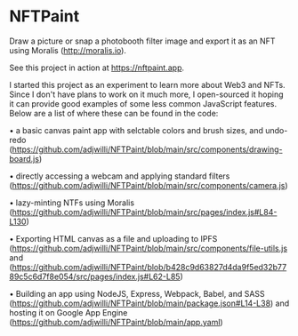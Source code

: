 # NFTPaint

Draw a picture or snap a photobooth filter image and export it as an NFT using Moralis (http://moralis.io).

See this project in action at https://nftpaint.app.

I started this project as an experiment to learn more about Web3 and NFTs. Since I don't have plans to work on it much more, I open-sourced it hoping it can provide good examples of some less common JavaScript features. Below are a list of where these can be found in the code:

• a basic canvas paint app with selctable colors and brush sizes, and undo-redo (https://github.com/adjwilli/NFTPaint/blob/main/src/components/drawing-board.js)

• directly accessing a webcam and applying standard filters (https://github.com/adjwilli/NFTPaint/blob/main/src/components/camera.js)

• lazy-minting NTFs using Moralis (https://github.com/adjwilli/NFTPaint/blob/main/src/pages/index.js#L84-L130)

• Exporting HTML canvas as a file and uploading to IPFS (https://github.com/adjwilli/NFTPaint/blob/main/src/components/file-utils.js and (https://github.com/adjwilli/NFTPaint/blob/b428c9d63827d4da9f5ed32b7789c5c6d7f8e054/src/pages/index.js#L62-L85)

• Building an app using NodeJS, Express, Webpack, Babel, and SASS (https://github.com/adjwilli/NFTPaint/blob/main/package.json#L14-L38) and hosting it on Google App Engine (https://github.com/adjwilli/NFTPaint/blob/main/app.yaml)
